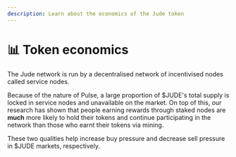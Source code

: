```yaml
---
description: Learn about the economics of the Jude token
---
```


# 📊 Token economics

The Jude network is run by a decentralised network of incentivised nodes called service nodes.

Because of the nature of Pulse, a large proportion of $JUDE's total supply is locked in service nodes and unavailable on the market. On top of this, our research has shown that people earning rewards through staked nodes are **much** more likely to hold their tokens and continue participating in the network than those who earnt their tokens via mining.

These two qualities help increase buy pressure and decrease sell pressure in $JUDE markets, respectively.
